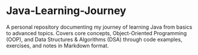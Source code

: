 # Java-Learning-Journey
A personal repository documenting my journey of learning Java from basics to advanced topics. Covers core concepts, Object-Oriented Programming (OOP), and Data Structures &amp; Algorithms (DSA) through code examples, exercises, and notes in Markdown format.
